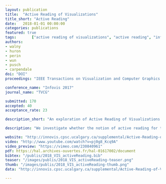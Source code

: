 ```yaml
---
layout: publication
title:  "Active Reading of Visualizations"
title_short: "Active Reading"
date:   2018-01-01 00:00:00
categories: publications
featured: true
tags: 		["active reading of visualizations", "active reading", "information visualization", "spectrum of physical engagement", "qualitative study", "quantitative study", "theory"]
authors:
- walny
- huron
- perin
- wun
- pusch
- carpendale
doi: "DOI"
proceedings: "IEEE Transactions on Visualization and Computer Graphics (TVCG / Proc. of Infovis '17). IEEE"

conference_name: "Infovis 2017"
journal_name: "TVCG"

submitted: 170
accepted: 40
acceptance_rate: 23

description_short: "An exploration of Active Reading of Visualizations that provides evidence that people do more than simply looking when presented visualizations."

description: "We investigate whether the notion of active reading for text might be usefully applied to visualizations. Through a qualitative study we explored whether people apply observable active reading techniques when reading paper-based node-link visualizations. Participants used a range of physical actions while reading, and from these we synthesized an initial set of active reading techniques for visualizations. To learn more about the potential impact such techniques may have on visualization reading, we implemented support for one type of physical action from our observations (making freeform marks) in an interactive node-link visualization. Results from our quantitative study of this implementation show that interactive support for active reading techniques can improve the accuracy of performing low-level visualization tasks. Together, our studies suggest that the active reading space is ripe for research exploration within visualization and can lead to new interactions that make for a more flexible and effective visualization reading experience."

website: "http://innovis.cpsc.ucalgary.ca/supplemental/Active-Reading-of-Visualizations/"
video: "http://www.youtube.com/watch?v=pj0g8_Kcq9A"
video_preview: "https://vimeo.com/230840961"
pdf: https://hal.archives-ouvertes.fr/hal-01617002/document
bibtex: "/publis/2018_VIS_activeReading.bib"
teaser: "/images/publis/2018_VIS_activeReading-teaser.png"
thumb: "/images/publis/2018_VIS_activeReading-thumb.png"
data: "http://innovis.cpsc.ucalgary.ca/supplemental/Active-Reading-of-Visualizations/"

---
```

